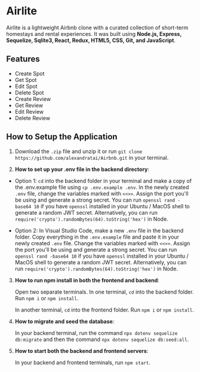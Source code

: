 # Airlite

Airlite is a lightweight Airbnb clone with a curated collection of short-term homestays and rental experiences. It was built using **Node.js, Express, Sequelize, Sqlite3, React, Redux, HTML5, CSS, Git, and JavaScript**.

## Features

+ Create Spot
+ Get Spot
+ Edit Spot
+ Delete Spot
+ Create Review
+ Get Review
+ Edit Review
+ Delete Review

## How to Setup the Application

1. Download the `.zip` file and unzip it or run `git clone https://github.com/alexandratai/Airbnb.git` in your terminal.

2. **How to set up your .env file in the backend directory**:

+ Option 1: `cd` into the backend folder in your terminal and make a copy of the .env.example file using `cp .env.example .env`. In the newly created `.env` file, change the variables marked with `<<>>`. Assign the port you'll be using and generate a strong secret. You can run `openssl rand -base64 10` if you have `openssl` installed in your Ubuntu / MacOS shell to generate a random JWT secret. Alternatively, you can run `require('crypto').randomBytes(64).toString('hex')` in Node.

+ Option 2: In Visual Studio Code, make a new `.env` file in the backend folder. Copy everything in the `.env.example` file and paste it in your newly created `.env` file. Change the variables marked with `<<>>`. Assign the port you'll be using and generate a strong secret. You can run `openssl rand -base64 10` if you have `openssl` installed in your Ubuntu / MacOS shell to generate a random JWT secret. Alternatively, you can run `require('crypto').randomBytes(64).toString('hex')` in Node.

3. **How to run npm install in both the frontend and backend**:

    Open two separate terminals. In one terminal, `cd` into the backend folder. Run `npm i` or `npm install`. 

    In another terminal, `cd` into the frontend folder. Run `npm i` or `npm install`.

4. **How to migrate and seed the database**:

    In your backend terminal, run the command `npx dotenv sequelize db:migrate` and then the command `npx dotenv sequelize db:seed:all`.

5. **How to start both the backend and frontend servers**:

    In your backend and frontend terminals, run `npm start`.